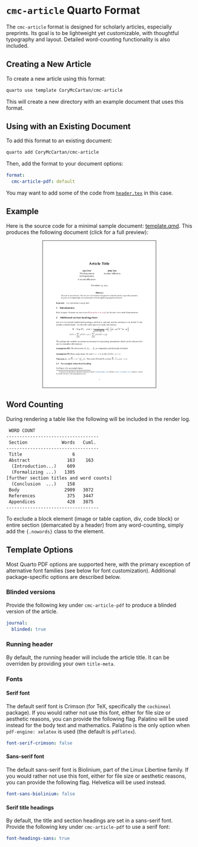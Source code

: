 
# `cmc-article` Quarto Format

The `cmc-article` format is designed for scholarly articles, especially preprints.
Its goal is to be lightweight yet customizable, with thoughtful typography and layout.
Detailed word-counting functionality is also included.

## Creating a New Article

To create a new article using this format:

```bash
quarto use template CoryMcCartan/cmc-article
```

This will create a new directory with an example document that uses this format.

## Using with an Existing Document

To add this format to an existing document:

```bash
quarto add CoryMcCartan/cmc-article
```

Then, add the format to your document options:

```yaml
format:
  cmc-article-pdf: default
```

You may want to add some of the code from [`header.tex`](./header.text) in this
case.

## Example

Here is the source code for a minimal sample document: [template.qmd](template.qmd).
This produces the following document (click for a full preview):

<p align="center">
<a href="template.pdf">
<kbd> <img src="thumb.png" width=306 style="border: 1px solid #444"> </kbd>
</a>
</p>

## Word Counting

During rendering a table like the following will be included in the render log.

```
 WORD COUNT
-----------------------------------
 Section             Words   Cuml.
-----------------------------------
 Title                   6
 Abstract              163    163
  (Introduction...)    609
  (Formalizing ...)   1305
[further section titles and word counts]
  (Conclusion  ...)    158
 Body                 2909   3072
 References            375   3447
 Appendices            428   3875
-----------------------------------
```

To exclude a block element (image or table caption, div, code block) or entire
section (demarcated by a header) from any word-counting, simply add the
`{.nowords}` class to the element.

## Template Options

Most Quarto PDF options are supported here, with the primary exception of
alternative font families (see below for font customization).
Additional package-specific options are described below.

### Blinded versions

Provide the following key under `cmc-article-pdf` to produce a blinded version of the article.
```yaml
journal:
  blinded: true
```

### Running header
By default, the running header will include the article title.
It can be overriden by providing your own `title-meta`.

### Fonts

#### Serif font
The default serif font is Crimson (for TeX, specifically the `cochineal` package).
If you would rather not use this font, either for file size or aesthetic reasons, you can provide the following flag.
Palatino will be used instead for the body text and mathematics.
Palatino is the only option when `pdf-engine: xelatex` is used (the default is `pdflatex`).
```yaml
font-serif-crimson: false
```

#### Sans-serif font
The default sans-serif font is Biolinium, part of the Linux Libertine family.
If you would rather not use this font, either for file size or aesthetic reasons, you can provide the following flag.
Helvetica will be used instead.
```yaml
font-sans-biolinium: false
```

#### Serif title headings

By default, the title and section headings are set in a sans-serif font.
Provide the following key under `cmc-article-pdf` to use a serif font:
```yaml
font-headings-sans: true
```

